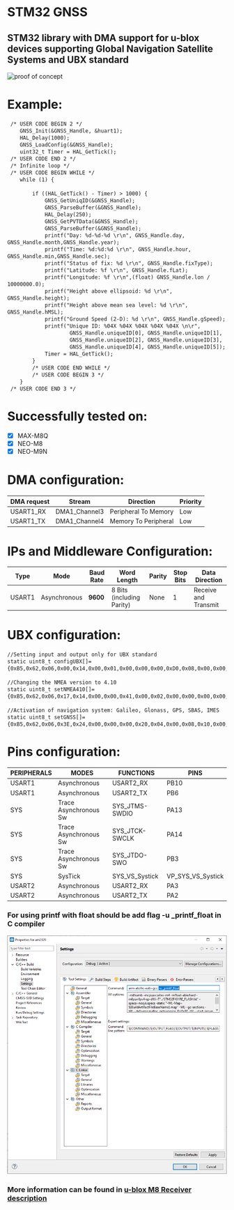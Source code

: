 # STM32 GNSS

## STM32 library with DMA support for u-blox devices supporting Global Navigation Satellite Systems and UBX standard

![proof of concept](https://raw.githubusercontent.com/SimpleMethod/STM32-GNSS/master/doc/GNSS_01.png)

# Example:

     /* USER CODE BEGIN 2 */
    	GNSS_Init(&GNSS_Handle, &huart1);
    	HAL_Delay(1000);
    	GNSS_LoadConfig(&GNSS_Handle);
    	uint32_t Timer = HAL_GetTick();
     /* USER CODE END 2 */
     /* Infinite loop */
     /* USER CODE BEGIN WHILE */
    	while (1) {
    
    		if ((HAL_GetTick() - Timer) > 1000) {
    			GNSS_GetUniqID(&GNSS_Handle);
    			GNSS_ParseBuffer(&GNSS_Handle);
    			HAL_Delay(250);
    			GNSS_GetPVTData(&GNSS_Handle);
    			GNSS_ParseBuffer(&GNSS_Handle);
    			printf("Day: %d-%d-%d \r\n", GNSS_Handle.day, GNSS_Handle.month,GNSS_Handle.year);
    			printf("Time: %d:%d:%d \r\n", GNSS_Handle.hour, GNSS_Handle.min,GNSS_Handle.sec);
    			printf("Status of fix: %d \r\n", GNSS_Handle.fixType);
    			printf("Latitude: %f \r\n", GNSS_Handle.fLat);
    			printf("Longitude: %f \r\n",(float) GNSS_Handle.lon / 10000000.0);
    			printf("Height above ellipsoid: %d \r\n", GNSS_Handle.height);
    			printf("Height above mean sea level: %d \r\n", GNSS_Handle.hMSL);
    			printf("Ground Speed (2-D): %d \r\n", GNSS_Handle.gSpeed);
    			printf("Unique ID: %04X %04X %04X %04X %04X \n\r",
    					GNSS_Handle.uniqueID[0], GNSS_Handle.uniqueID[1],
    					GNSS_Handle.uniqueID[2], GNSS_Handle.uniqueID[3],
    					GNSS_Handle.uniqueID[4], GNSS_Handle.uniqueID[5]);
    			Timer = HAL_GetTick();
    		}
    		/* USER CODE END WHILE */
    		/* USER CODE BEGIN 3 */
    	}
     /* USER CODE END 3 */

# Successfully tested on:
- [x] MAX-M8Q
- [x] NEO-M8
- [x] NEO-M9N

# DMA configuration:

| DMA request |    Stream     |      Direction       | Priority |
|-------------|---------------|----------------------|----------|
| USART1_RX   | DMA1_Channel3 | Peripheral To Memory | Low      |
| USART1_TX   | DMA1_Channel4 | Memory To Peripheral | Low      |

# IPs and Middleware Configuration:
| Type   |     Mode     | Baud Rate |        Word Length        | Parity | Stop Bits |    Data Direction    |
|--------|--------------|-----------|---------------------------|--------|-----------|----------------------|
| USART1 | Asynchronous |      **9600** | 8 Bits (including Parity) | None   |         1 | Receive and Transmit |

#  UBX configuration:

    //Setting input and output only for UBX standard
    static uint8_t configUBX[]={0xB5,0x62,0x06,0x00,0x14,0x00,0x01,0x00,0x00,0x00,0xD0,0x08,0x00,0x00,0x80,0x25,0x00,0x00,0x01,0x00,0x01,0x00,0x00,0x00,0x00,0x00,0x9A,0x79};
    
    //Changing the NMEA version to 4.10
    static uint8_t setNMEA410[]={0xB5,0x62,0x06,0x17,0x14,0x00,0x00,0x41,0x00,0x02,0x00,0x00,0x00,0x00,0x00,0x00,0x00,0x01,0x00,0x00,0x00,0x00,0x00,0x00,0x00,0x00,0x75,0x57};
    
    //Activation of navigation system: Galileo, Glonass, GPS, SBAS, IMES
    static uint8_t setGNSS[]={0xB5,0x62,0x06,0x3E,0x24,0x00,0x00,0x00,0x20,0x04,0x00,0x08,0x10,0x00,0x01,0x00,0x01,0x01,0x01,0x01,0x03,0x00,0x01,0x00,0x01,0x01,0x02,0x04,0x08,0x00,0x01,0x00,0x01,0x01,0x06,0x08,0x0E,0x00,0x01,0x00,0x01,0x01,0xDF,0xFB};


# Pins configuration:

| PERIPHERALS | MODES                 | FUNCTIONS      | PINS              |
|-------------|-----------------------|----------------|-------------------|
| USART1      | Asynchronous          | USART2_RX      | PB10              |
| USART1      | Asynchronous          | USART2_TX      | PB6               |
| SYS         | Trace Asynchronous Sw | SYS_JTMS-SWDIO | PA13              |
| SYS         | Trace Asynchronous Sw | SYS_JTCK-SWCLK | PA14              |
| SYS         | Trace Asynchronous Sw | SYS_JTDO-SWO   | PB3               |
| SYS         | SysTick               | SYS_VS_Systick | VP_SYS_VS_Systick |
| USART2      | Asynchronous          | USART2_RX      | PA3               |
| USART2      | Asynchronous          | USART2_TX      | PA2               |


### **For using printf with float should be add flag -u _printf_float in C compiler**

![enter image description here](https://raw.githubusercontent.com/SimpleMethod/STM32-AM2320/master/Images/am2320_Atolic_TrueSTUDIO.png)

### More information can be found in [u-blox M8 Receiver description](https://www.u-blox.com/sites/default/files/products/documents/u-blox8-M8_ReceiverDescrProtSpec_%28UBX-13003221%29.pdf)
